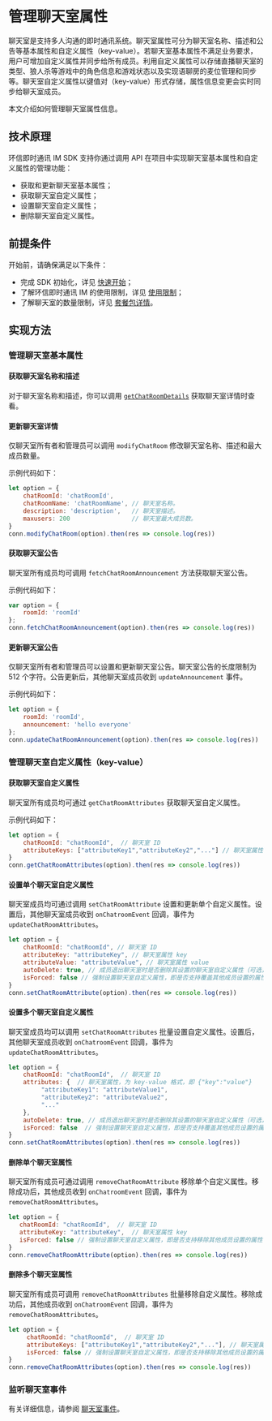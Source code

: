 # 管理聊天室属性

<Toc />

聊天室是支持多人沟通的即时通讯系统。聊天室属性可分为聊天室名称、描述和公告等基本属性和自定义属性（key-value）。若聊天室基本属性不满足业务要求，用户可增加自定义属性并同步给所有成员。利用自定义属性可以存储直播聊天室的类型、狼人杀等游戏中的角色信息和游戏状态以及实现语聊房的麦位管理和同步等。聊天室自定义属性以键值对（key-value）形式存储，属性信息变更会实时同步给聊天室成员。

本文介绍如何管理聊天室属性信息。

## 技术原理

环信即时通讯 IM SDK 支持你通过调用 API 在项目中实现聊天室基本属性和自定义属性的管理功能：

- 获取和更新聊天室基本属性；
- 获取聊天室自定义属性；
- 设置聊天室自定义属性；
- 删除聊天室自定义属性。

## 前提条件

开始前，请确保满足以下条件：

- 完成 SDK 初始化，详见 [快速开始](quickstart.html)；
- 了解环信即时通讯 IM 的使用限制，详见 [使用限制](/product/limitation.html)；
- 了解聊天室的数量限制，详见 [套餐包详情](https://www.easemob.com/pricing/im)。

## 实现方法

### 管理聊天室基本属性

#### 获取聊天室名称和描述

对于聊天室名称和描述，你可以调用 [`getChatRoomDetails`](room_manage.html#获取聊天室详情) 获取聊天室详情时查看。

#### 更新聊天室详情

仅聊天室所有者和管理员可以调用 `modifyChatRoom` 修改聊天室名称、描述和最大成员数量。

示例代码如下：

```javascript
let option = {
    chatRoomId: 'chatRoomId',
    chatRoomName: 'chatRoomName', // 聊天室名称。
    description: 'description',   // 聊天室描述。
    maxusers: 200                 // 聊天室最大成员数。
}
conn.modifyChatRoom(option).then(res => console.log(res))
```

#### 获取聊天室公告

聊天室所有成员均可调用 `fetchChatRoomAnnouncement` 方法获取聊天室公告。

示例代码如下：

```javascript
var option = {
    roomId: 'roomId'
};
conn.fetchChatRoomAnnouncement(option).then(res => console.log(res))
```

#### 更新聊天室公告

仅聊天室所有者和管理员可以设置和更新聊天室公告。聊天室公告的长度限制为 512 个字符。公告更新后，其他聊天室成员收到 `updateAnnouncement` 事件。

示例代码如下：

```javascript
let option = {
    roomId: 'roomId',
    announcement: 'hello everyone'
};
conn.updateChatRoomAnnouncement(option).then(res => console.log(res))
```

### 管理聊天室自定义属性（key-value）

#### 获取聊天室自定义属性

聊天室所有成员均可通过 `getChatRoomAttributes` 获取聊天室自定义属性。

示例代码如下：

   ```javascript
   let option = {
       chatRoomId: "chatRoomId",  // 聊天室 ID
       attributeKeys: ["attributeKey1","attributeKey2","..."] // 聊天室属性 key（可选，若不设置则获取全部自定义属性）
   }
   conn.getChatRoomAttributes(option).then(res => console.log(res))
   ```

#### 设置单个聊天室自定义属性

聊天室成员均可通过调用 `setChatRoomAttribute` 设置和更新单个自定义属性。设置后，其他聊天室成员收到 `onChatroomEvent` 回调，事件为 `updateChatRoomAttributes`。

   ```javascript
   let option = {
       chatRoomId: "chatRoomId", // 聊天室 ID
       attributeKey: "attributeKey", // 聊天室属性 key
       attributeValue: "attributeValue", // 聊天室属性 value
   	   autoDelete: true, // 成员退出聊天室时是否删除其设置的聊天室自定义属性（可选，默认为 `true`）
       isForced: false // 强制设置聊天室自定义属性，即是否支持覆盖其他成员设置的属性（可选，默认为 `false`）
   }
   conn.setChatRoomAttribute(option).then(res => console.log(res))
   ```

#### 设置多个聊天室自定义属性

聊天室成员均可以调用 `setChatRoomAttributes` 批量设置自定义属性。设置后，其他聊天室成员收到 `onChatroomEvent` 回调，事件为 `updateChatRoomAttributes`。

   ```javascript
   let option = {
       chatRoomId: "chatRoomId",  // 聊天室 ID
       attributes: {  // 聊天室属性，为 key-value 格式，即 {"key":"value"}
            "attributeKey1": "attributeValue1",
        	"attributeKey2": "attributeValue2",
         	"..."
       },
       autoDelete: true, // 成员退出聊天室时是否删除其设置的聊天室自定义属性（可选，默认为 `true`）
   	   isForced: false  // 强制设置聊天室自定义属性，即是否支持覆盖其他成员设置的属性（可选，默认为 `false`）
   }
   conn.setChatRoomAttributes(option).then(res => console.log(res))
   ```

#### 删除单个聊天室属性

聊天室所有成员可通过调用 `removeChatRoomAttribute` 移除单个自定义属性。移除成功后，其他成员收到 `onChatroomEvent` 回调，事件为 `removeChatRoomAttributes`。

   ```javascript
   let option = {
      chatRoomId: "chatRoomId",  // 聊天室 ID
   	  attributeKey: "attributeKey",  // 聊天室属性 key
   	  isForced: false // 强制设置聊天室自定义属性，即是否支持移除其他成员设置的属性（可选，默认为 `false`）
   }
   conn.removeChatRoomAttribute(option).then(res => console.log(res))
   ```

#### 删除多个聊天室属性

聊天室所有成员可调用 `removeChatRoomAttributes` 批量移除自定义属性。移除成功后，其他成员收到 `onChatroomEvent` 回调，事件为 `removeChatRoomAttributes`。

   ```javascript
   let option = {
    	chatRoomId: "chatRoomId",  // 聊天室 ID
    	attributeKeys: ["attributeKey1","attributeKey2","..."], // 聊天室属性 key
   	    isForced: false // 强制设置聊天室自定义属性，即是否支持移除其他成员设置的属性（可选，默认为 `false`）
   }
   conn.removeChatRoomAttributes(option).then(res => console.log(res))
   ```

### 监听聊天室事件

有关详细信息，请参阅 [聊天室事件](room_manage.html#监听聊天室事件)。
